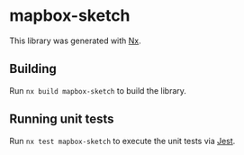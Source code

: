 # mapbox-sketch

This library was generated with [Nx](https://nx.dev).

## Building

Run `nx build mapbox-sketch` to build the library.

## Running unit tests

Run `nx test mapbox-sketch` to execute the unit tests via [Jest](https://jestjs.io).
